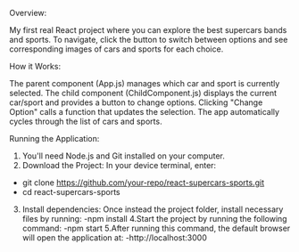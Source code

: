 Overview: 

My first real React project where you can explore the best supercars bands and sports. To navigate, click the button to switch between options and see corresponding images of cars and sports for each choice. 

How it Works:

The parent component (App.js) manages which car and sport is currently selected.
The child component (ChildComponent.js) displays the current car/sport and provides a button to change options.
Clicking "Change Option" calls a function that updates the selection.
The app automatically cycles through the list of cars and sports.

Running the Application:

1. You'll need Node.js and Git installed on your computer.
2. Download the Project: In your device terminal, enter: 
- git clone https://github.com/your-repo/react-supercars-sports.git
- cd react-supercars-sports
3. Install dependencies: Once instead the project folder, install necessary files by running:
-npm install 
4.Start the project by running the following command:
-npm start 
5.After running this command, the default browser will open the application at:
-http://localhost:3000

